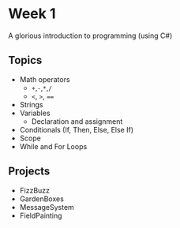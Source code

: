 # Week 1 #

A glorious introduction to programming (using C#)

## Topics ##

* Math operators
  * `+`,`-`,`*`,`/`
  * `<`, `>`, `==`
* Strings
* Variables
  * Declaration and assignment
* Conditionals (If, Then, Else, Else If)
* Scope
* While and For Loops

## Projects ##

* FizzBuzz
* GardenBoxes
* MessageSystem
* FieldPainting
